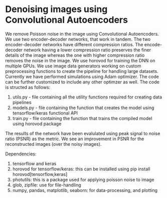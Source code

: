 # Denoising images using Convolutional Autoencoders
  We remove Poisson noise in the image using Convolutional Autoencoders. We use two encoder-decoder networks, that work in tandem.
  The two encoder-decoder networks have different compression ratios. The encode-decoder network having a lower compression ratio preserves
  the finer details of the image whereas the one with higher compression ratio removes the noise in the image. 
  We use horovod for training the DNN on multiple GPUs. We use image data generators working on custom preprocessing functions to create 
  the pipeline for handling large datasets. Currently we have performed simulations using Adam optimizer. The code can be further customized
  to include any other optimzer as well. 
  The code is structed as follows:
  1. utils.py - file containing all the utility functions required for creating data pipelines
  2. models.py - file containing the function that creates the model using tensorflow/keras functional API
  3. train.py - file containing the function that trains the compiled model using horovod package
  
  The results of the network have been evalulated using peak signal to noise ratio (PSNR) as the metric. We see an improvement in PSNR for the reconstructed images (over the noisy images).

Dependencies:
1. tensorflow and keras 
2. horovod for tensorflow/keras:
   this can be installed using pip install horovod[tensorflow,keras]
3. photutils:
   this is a package used for applying poisson noise to image
4. glob, zipfile:
   use for file-handling
5. numpy, pandas, matplotlib, seaborn:
   for data-processing, and plotting
